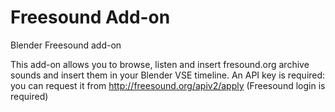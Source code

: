 # Freesound Add-on
Blender Freesound add-on

This add-on allows you to browse, listen and insert fresound.org archive sounds and insert them in your Blender VSE timeline.
An API key is required: you can request it from http://freesound.org/apiv2/apply (Freesound login is required)


